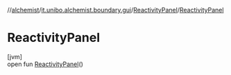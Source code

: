 //[alchemist](../../../index.md)/[it.unibo.alchemist.boundary.gui](../index.md)/[ReactivityPanel](index.md)/[ReactivityPanel](-reactivity-panel.md)

# ReactivityPanel

[jvm]\
open fun [ReactivityPanel](-reactivity-panel.md)()
